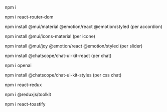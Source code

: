 npm i 

npm i react-router-dom

npm install @mui/material @emotion/react @emotion/styled (per accordion)

npm install @mui/icons-material (per icone)

npm install @mui/joy @emotion/react @emotion/styled (per slider)

npm install @chatscope/chat-ui-kit-react (per chat)

npm i openai

npm install @chatscope/chat-ui-kit-styles (per css chat)

npm i react-redux 

npm i  @reduxjs/toolkit

npm i react-toastify 
